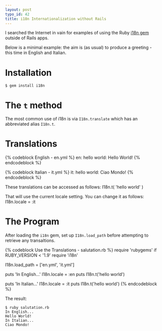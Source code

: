 ```yaml
--- 
layout: post
typo_id: 42
title: i18n Internationalization without Rails
---
```

I searched the Internet in vain for examples of using the Ruby [i18n gem](http://rubygems.org/gems/i18n) outside of Rails apps.

<!--more-->

Below is a minimal example: the aim is (as usual) to produce a greeting - this time in English and Italian.

# Installation
    $ gem install i18n

# The `t` method

The most common use of i18n is via `I18n.translate` which has an abbreviated alias `I18n.t`.

#	Translations

{% codeblock English - en.yml %}
en:
  hello world: Hello World!
{% endcodeblock %}

{% codeblock Italian - it.yml %}
it:
  hello world: Ciao Mondo!
{% endcodeblock %}

These translations can be accessed as follows:
    I18n.t( 'hello world' )

That will use the current locale setting. You can change it as follows:
    I18n.locale = :it

#	The Program

After loading the `i18n` gem, set up `I18n.load_path` before attempting to retrieve any transaltions.

{% codeblock Use the Translations - salutation.rb %}
require 'rubygems' if RUBY_VERSION < '1.9'
require 'i18n'

I18n.load_path = ['en.yml', 'it.yml']

puts 'In English...'
I18n.locale = :en
puts I18n.t('hello world')

puts 'In Italian...'
I18n.locale = :it
puts I18n.t('hello world')
{% endcodeblock %}

The result:

    $ ruby salutation.rb
    In English...
    Hello World!
    In Italian...
    Ciao Mondo!
